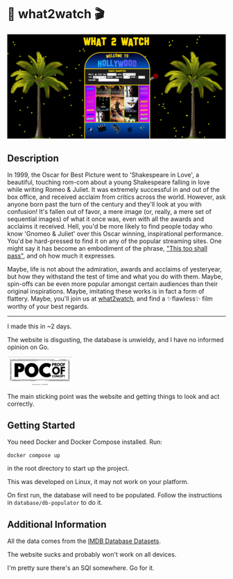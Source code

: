 # 🎥 what2watch 🎬
<img src="readme-images/website-screenshot.png">
<ht>


## Description 
<!-- 🧠 -->
In 1999, the Oscar for Best Picture went to 'Shakespeare in Love', a beautiful, touching rom-com about a young Shakespeare falling in love while writing Romeo & Juliet. It was extremely successful in and out of the box office, and received acclaim from critics across the world. However, ask anyone born past the turn of the century and they'll look at you with confusion! It's fallen out of favor, a mere image (or, really, a mere set of sequential images) of what it once was, even with all the awards and acclaims it received. Hell, you'd be more likely to find people today who know 'Gnomeo & Juliet' over this Oscar winning, inspirational performance. You'd be hard-pressed to find it on any of the popular streaming sites. One might say it has become an embodiment of the phrase, ["This too shall pass"](https://en.wikipedia.org/wiki/This_too_shall_pass), and oh how much it expresses. <!-- it's a new, up-and-coming phrase I found on Google -->
 
Maybe, life is not about the admiration, awards and acclaims of yesteryear, but how they withstand the test of time and what you do with them. Maybe, spin-offs can be even more popular amongst certain audiences than their original inspirations. Maybe, imitating these works is in fact a form of flattery. <!-- A little off the mark but whatever. --> Maybe, you'll join us at [what2watch](https://what2watch.taylor-cox.dev/), and find a ✨flawless✨ film worthy of your best regards. 
<!-- 🤮 this whole thing makes me sound so self-important. -->

<hr> <!-- A good horizontal rule to cut the bs. Or inject some? -->

I made this in ~2 days.

The website is disgusting, the database is unwieldy, and I have no informed opinion on Go.
<!-- i'm writing a new musical based off Silicon Valley. this will be in it. -->

<img src="./readme-images/poc2.png" width="150px">

The main sticking point was the website and getting things to look and act correctly.

## Getting Started
You need Docker and Docker Compose installed. Run:
```
docker compose up
```
in the root directory to start up the project. 

This was developed on Linux, it may not work on your platform.

On first run, the database will need to be populated. Follow the instructions in `database/db-populator` to do it.

## Additional Information
All the data comes from the [IMDB Database Datasets](https://datasets.imdbws.com).

The website sucks and probably won't work on all devices.

I'm pretty sure there's an SQI somewhere. Go for it.

<!-- Oh golly gee, a cors issue! Whatever shall I do! -->

<!-- https://external-content.duckduckgo.com/iu/?u=https%3A%2F%2Fstatic2.cbrimages.com%2Fwordpress%2Fwp-content%2Fuploads%2F2019%2F03%2FSpider-Man-Pointing-Meme.jpg&f=1&nofb=1&ipt=b61699bb3f00c8f52cae1ebe2b3d009d4b1c6a70797390653d6b04750b43a6de&ipo=images -->

<!-- Wait a second. Are you meaning to tell me a *senior engineer* has more experience than a *junior*? -->

<!-- https://external-content.duckduckgo.com/iu/?u=https%3A%2F%2Ftse1.mm.bing.net%2Fth%3Fid%3DOIP.Am84U05Bm0JZJhifOfoNAQHaEz%26pid%3DApi%26h%3D160&f=1&ipt=d131a757d7f6bbc29e48549e718d45038fc4b64dfcf28ef8b8c4a4a33ef2fe66&ipo=images -->

<!-- Good luck with your contract or whatever. -->